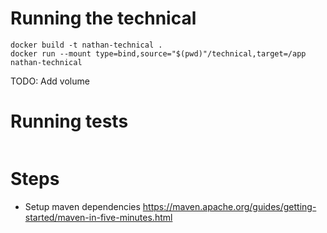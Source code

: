 # Running the technical
```
docker build -t nathan-technical .
docker run --mount type=bind,source="$(pwd)"/technical,target=/app nathan-technical
```
TODO: Add volume

# Running tests
```
```

# Steps
- Setup maven dependencies https://maven.apache.org/guides/getting-started/maven-in-five-minutes.html

